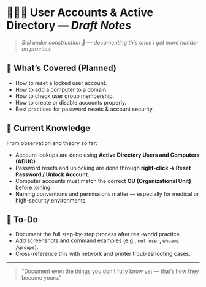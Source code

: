 # 👩🏻‍💻 User Accounts & Active Directory — *Draft Notes*

> *Still under construction 🚧 — documenting this once I get more hands-on practice.*

## 🧩 What’s Covered (Planned)
- How to reset a locked user account.
- How to add a computer to a domain.
- How to check user group membership.
- How to create or disable accounts properly.
- Best practices for password resets & account security.

## 🧠 Current Knowledge
From observation and theory so far:
- Account lookups are done using **Active Directory Users and Computers (ADUC)**.  
- Password resets and unlocking are done through **right-click → Reset Password / Unlock Account**.  
- Computer accounts must match the correct **OU (Organizational Unit)** before joining.  
- Naming conventions and permissions matter — especially for medical or high-security environments.  

## 📅 To-Do
- Document the full step-by-step process after real-world practice.
- Add screenshots and command examples (e.g., `net user`, `whoami /groups`).
- Cross-reference this with network and printer troubleshooting cases.

---

> “Document even the things you don’t fully know yet — that’s how they become yours.” 
